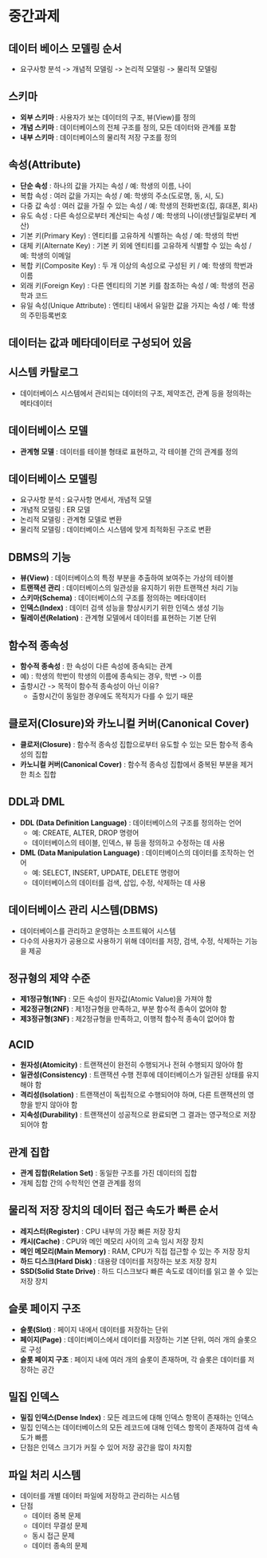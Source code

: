 # 중간과제

## 데이터 베이스 모델링 순서
- 요구사항 분석 -> 개념적 모델링 -> 논리적 모델링 -> 물리적 모델링


## 스키마
- **외부 스키마** : 사용자가 보는 데이터의 구조, 뷰(View)를 정의 
- **개념 스키마** : 데이터베이스의 전체 구조를 정의, 모든 데이터와 관계를 포함
- **내부 스키마** : 데이터베이스의 물리적 저장 구조를 정의 

## 속성(Attribute)
- **단순 속성** : 하나의 값을 가지는 속성 / 예: 학생의 이름, 나이
- 복합 속성 : 여러 값을 가지는 속성 / 예: 학생의 주소(도로명, 동, 시, 도)
- 다중 값 속성 : 여러 값을 가질 수 있는 속성 / 예: 학생의 전화번호(집, 휴대폰, 회사)
- 유도 속성 : 다른 속성으로부터 계산되는 속성 / 예: 학생의 나이(생년월일로부터 계산)
- 기본 키(Primary Key) : 엔티티를 고유하게 식별하는 속성 / 예: 학생의 학번
- 대체 키(Alternate Key) : 기본 키 외에 엔티티를 고유하게 식별할 수 있는 속성 / 예: 학생의 이메일
- 복합 키(Composite Key) : 두 개 이상의 속성으로 구성된 키 / 예: 학생의 학번과 이름
- 외래 키(Foreign Key) : 다른 엔티티의 기본 키를 참조하는 속성 / 예: 학생의 전공 학과 코드
- 유일 속성(Unique Attribute) : 엔티티 내에서 유일한 값을 가지는 속성 / 예: 학생의 주민등록번호


## 데이터는 값과 메타데이터로 구성되어 있음


## 시스템 카탈로그
- 데이터베이스 시스템에서 관리되는 데이터의 구조, 제약조건, 관계 등을 정의하는 메타데이터


## 데이터베이스 모델
- **관계형 모델** : 데이터를 테이블 형태로 표현하고, 각 테이블 간의 관계를 정의


## 데이터베이스 모델링
- 요구사항 분석 : 요구사항 면세서, 개념적 모델
- 개념적 모델링 : ER 모델
- 논리적 모델링 : 관계형 모델로 변환
- 물리적 모델링 : 데이터베이스 시스템에 맞게 최적화된 구조로 변환


## DBMS의 기능
- **뷰(View)** : 데이터베이스의 특정 부분을 추출하여 보여주는 가상의 테이블
- **트랜잭션 관리** : 데이터베이스의 일관성을 유지하기 위한 트랜잭션 처리 기능
- **스키마(Schema)** : 데이터베이스의 구조를 정의하는 메타데이터
- **인덱스(Index)** : 데이터 검색 성능을 향상시키기 위한 인덱스 생성 기능
- **릴레이션(Relation)** : 관계형 모델에서 데이터를 표현하는 기본 단위


## 함수적 종속성
- **함수적 종속성** : 한 속성이 다른 속성에 종속되는 관계
- 예) : 학생의 학번이 학생의 이름에 종속되는 경우, 학번 -> 이름
- 출항시간 -> 목적이 함수적 종속성이 아닌 이유?
  - 출항시간이 동일한 경우에도 목적지가 다를 수 있기 때문


## 클로저(Closure)와 카노니컬 커버(Canonical Cover)
- **클로저(Closure)** : 함수적 종속성 집합으로부터 유도할 수 있는 모든 함수적 종속성의 집합
- **카노니컬 커버(Canonical Cover)** : 함수적 종속성 집합에서 중복된 부분을 제거한 최소 집합


## DDL과 DML
- **DDL (Data Definition Language)** : 데이터베이스의 구조를 정의하는 언어
  - 예: CREATE, ALTER, DROP 명령어
  - 데이터베이스의 테이블, 인덱스, 뷰 등을 정의하고 수정하는 데 사용
- **DML (Data Manipulation Language)** : 데이터베이스의 데이터를 조작하는 언어
  - 예: SELECT, INSERT, UPDATE, DELETE 명령어
  - 데이터베이스의 데이터를 검색, 삽입, 수정, 삭제하는 데 사용


## 데이터베이스 관리 시스템(DBMS)
- 데이터베이스를 관리하고 운영하는 소프트웨어 시스템
- 다수의 사용자가 공용으로 사용하기 위해 데이터를 저장, 검색, 수정, 삭제하는 기능을 제공


## 정규형의 제약 수준
- **제1정규형(1NF)** : 모든 속성이 원자값(Atomic Value)을 가져야 함
- **제2정규형(2NF)** : 제1정규형을 만족하고, 부분 함수적 종속이 없어야 함
- **제3정규형(3NF)** : 제2정규형을 만족하고, 이행적 함수적 종속이 없어야 함


## ACID
- **원자성(Atomicity)** : 트랜잭션이 완전히 수행되거나 전혀 수행되지 않아야 함
- **일관성(Consistency)** : 트랜잭션 수행 전후에 데이터베이스가 일관된 상태를 유지해야 함
- **격리성(Isolation)** : 트랜잭션이 독립적으로 수행되어야 하며, 다른 트랜잭션의 영향을 받지 않아야 함
- **지속성(Durability)** : 트랜잭션이 성공적으로 완료되면 그 결과는 영구적으로 저장되어야 함


## 관계 집합
- **관계 집합(Relation Set)** : 동일한 구조를 가진 데이터의 집합
- 개체 집합 간의 수학적인 연결 관계를 정의


## 물리적 저장 장치의 데이터 접근 속도가 빠른 순서
- **레지스터(Register)** : CPU 내부의 가장 빠른 저장 장치
- **캐시(Cache)** : CPU와 메인 메모리 사이의 고속 임시 저장 장치
- **메인 메모리(Main Memory)** : RAM, CPU가 직접 접근할 수 있는 주 저장 장치
- **하드 디스크(Hard Disk)** : 대용량 데이터를 저장하는 보조 저장 장치
- **SSD(Solid State Drive)** : 하드 디스크보다 빠른 속도로 데이터를 읽고 쓸 수 있는 저장 장치


## 슬롯 페이지 구조
- **슬롯(Slot)** : 페이지 내에서 데이터를 저장하는 단위
- **페이지(Page)** : 데이터베이스에서 데이터를 저장하는 기본 단위, 여러 개의 슬롯으로 구성
- **슬롯 페이지 구조** : 페이지 내에 여러 개의 슬롯이 존재하며, 각 슬롯은 데이터를 저장하는 공간


## 밀집 인덱스
- **밀집 인덱스(Dense Index)** : 모든 레코드에 대해 인덱스 항목이 존재하는 인덱스
- 밀집 인덱스는 데이터베이스의 모든 레코드에 대해 인덱스 항목이 존재하여 검색 속도가 빠름
- 단점은 인덱스 크기가 커질 수 있어 저장 공간을 많이 차지함


## 파일 처리 시스템
- 데이터를 개별 데이터 파일에 저장하고 관리하는 시스템
- 단점
  - 데이터 중복 문제
  - 데이터 무결성 문제
  - 동시 접근 문제
  - 데이터 종속의 문제



